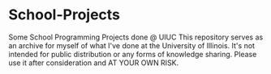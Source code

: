 # School-Projects
Some School Programming Projects done @ UIUC
This repository serves as an archive for myself of what I've done at the University of Illinois. It's not intended for public distribution or any forms of knowledge sharing. Please use it after consideration and AT YOUR OWN RISK.
